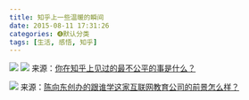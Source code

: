 ```yaml
---
title: 知乎上一些温暖的瞬间
date: 2015-08-11 17:31:26
categories: ➍默认分类
tags: [生活, 感悟, 知乎]
---
```


![][1]
![][2]
来源：[你在知乎上见过的最不公平的事是什么？][3] 
<!--more-->
![][4]
来源：[陈向东创办的跟谁学这家互联网教育公司的前景怎么样？][5]


  [1]: http://7xivmb.com1.z0.glb.clouddn.com/%E7%9F%A5%E4%B9%8E%E5%B0%8A%E6%95%AC1.PNG
  [2]: http://7xivmb.com1.z0.glb.clouddn.com/%E7%9F%A5%E4%B9%8E%E5%B0%8A%E6%95%AC2.PNG
  [3]: http://www.zhihu.com/question/27854894
  [4]: http://7xivmb.com1.z0.glb.clouddn.com/%E7%9F%A5%E4%B9%8E%E5%B0%8A%E6%95%AC3.png
  [5]: http://www.zhihu.com/question/27173413